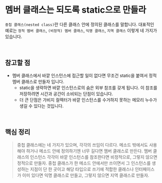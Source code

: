 # 멤버 클래스는 되도록 static으로 만들라

`중첩 클래스(nested class)`란 다른 클래스 안에 정의된 클래스를 말합니다. 대표적인 예로는 `정적 멤버 클래스`, `(비정적) 멤버 클래스`, `익명 클래스`, `지역 클래스` 이렇게 네 가지가 있습니다.

<br>

## 참고할 점

- 멤버 클래스에서 바깥 인스턴스에 접근할 일이 없다면 무조건 static을 붙여서 정적 멤버 클래스로 만들자 입니다. 
    - static을 생략하면 바깥 인스턴스로의  숨은 외부 참조를 갖게 됩니다. 이 참조를 저장하려면 시간과 공간이 소비되는 단점이 있습니다.
    - 더 큰 단점은 가비지 컬렉터가 바깥 인스턴스를 수거하지 못하는 메모리 누수가 생길 수 있다는 것입니다.
    

<br>

## 핵심 정리

> 중첩 클래스에는 네 가지가 있으며, 각각의 쓰임이 다르다. 메소드 밖에서도 사용해야 하거나 메소드 안에 정의하기엔 너무 길다면 멤버 클래스로 만든다.
> 멤버 클래스의 인스턴스 각각이 바깥 인스턴스를 참조한다면 비정적으로, 그렇지 않으면 정적으로 만들자. 중첩 클래스가 한 메소드 안에서만 쓰이면서 그 인스턴스를 생성하는 지점이 단 한 곳이고 해당 타입으로
> 쓰기에 적합한 클래스나 인터페이스가 이미 있다면 익명 클래스로 만들고, 그렇지 않으면 지역 클래스로 만들자.


